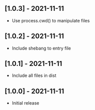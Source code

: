 ## [1.0.3] - 2021-11-11

- Use process.cwd() to manipulate files

## [1.0.2] - 2021-11-11

- Include shebang to entry file

## [1.0.1] - 2021-11-11

- Include all files in dist

## [1.0.0] - 2021-11-11

- Initial release
